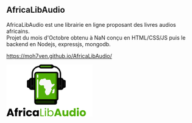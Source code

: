## AfricaLibAudio

AfricaLibAudio est une librairie en ligne proposant des livres audios africains.  
Projet du mois d'Octobre obtenu à NaN conçu en HTML/CSS/JS puis le backend en Nodejs, expressjs, mongodb.

https://moh7ven.github.io/AfricaLibAudio/

![Logo](./assets/img/logo.png)
